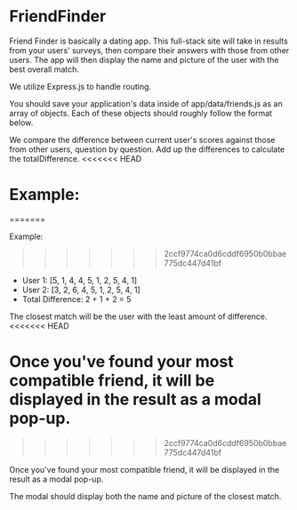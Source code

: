 # FriendFinder

Friend Finder is basically a dating app. This full-stack site will take in results from your users' surveys, then compare their answers with those from other users. The app will then display the name and picture of the user with the best overall match.

We utilize Express.js to handle routing.

You should save your application's data inside of app/data/friends.js as an array of objects. Each of these objects should roughly follow the format below.

We compare the difference between current user's scores against those from other users, question by question. Add up the differences to calculate the totalDifference.
<<<<<<< HEAD

# Example:

=======

Example:
>>>>>>> 2ccf9774ca0d6cddf6950b0bbae775dc447d41bf
* User 1: [5, 1, 4, 4, 5, 1, 2, 5, 4, 1]
* User 2: [3, 2, 6, 4, 5, 1, 2, 5, 4, 1]
* Total Difference: 2 + 1 + 2 = 5

The closest match will be the user with the least amount of difference.
<<<<<<< HEAD

Once you've found your most compatible friend, it will be displayed in the result as a modal pop-up.
=======
>>>>>>> 2ccf9774ca0d6cddf6950b0bbae775dc447d41bf

Once you've found your most compatible friend, it will be displayed in the result as a modal pop-up.

The modal should display both the name and picture of the closest match.
